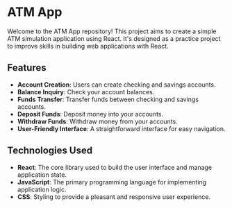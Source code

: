 # ATM App

Welcome to the ATM App repository! This project aims to create a simple ATM simulation application using React. It's designed as a practice project to improve skills in building web applications with React.

## Features

- **Account Creation**: Users can create checking and savings accounts.
- **Balance Inquiry**: Check your account balances.
- **Funds Transfer**: Transfer funds between checking and savings accounts.
- **Deposit Funds**: Deposit money into your accounts.
- **Withdraw Funds**: Withdraw money from your accounts.
- **User-Friendly Interface**: A straightforward interface for easy navigation.

## Technologies Used

- **React**: The core library used to build the user interface and manage application state.
- **JavaScript**: The primary programming language for implementing application logic.
- **CSS**: Styling to provide a pleasant and responsive user experience.
